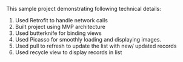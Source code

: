 This sample project demonstrating following technical details:

1. Used Retrofit to handle network calls
2. Built project using MVP architecture
3. Used butterknife for binding views
4. Used Picasso for smoothly loading and displaying images.
5. Used pull to refresh to update the list with new/ updated records
6. Used recycle view to display records in list